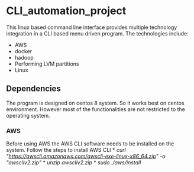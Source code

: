 # CLI_automation_project

This linux based command line interface provides multiple technology integration in a CLI based menu driven program. 
  The technologies include: 
  * AWS
  * docker
  * hadoop
  * Performing LVM partitions
  * Linux

## Dependencies

The program is designed on centos 8 system. So it works best on centos environment. However most of the functionalities are not restricted to the operating system.

### AWS

Before using AWS the AWS CLI software needs to be installed on the system. Follow the steps to install AWS CLI
	* *curl "https://awscli.amazonaws.com/awscli-exe-linux-x86_64.zip" -o "awscliv2.zip"*
	* *unzip awscliv2.zip*
	* *sudo ./aws/install*

